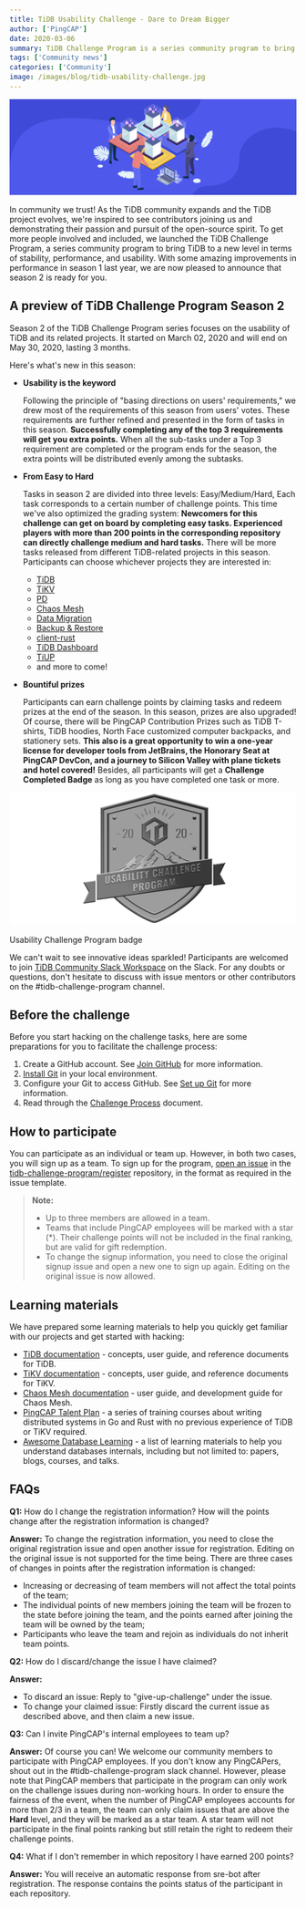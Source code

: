 ```yaml
---
title: TiDB Usability Challenge - Dare to Dream Bigger
author: ['PingCAP']
date: 2020-03-06
summary: TiDB Challenge Program is a series community program to bring TiDB to a new level in terms of stability, performance, and usability. With amazing improvements in performance in season 1 last year, we are now pleased to announce that season 2 is ready for you.
tags: ['Community news']
categories: ['Community']
image: /images/blog/tidb-usability-challenge.jpg
---
```


![TiDB Usability Challenge](media/tidb-usability-challenge.jpg)

In community we trust! As the TiDB community expands and the TiDB project evolves, we're inspired to see contributors joining us and demonstrating their passion and pursuit of the open-source spirit. To get more people involved and included, we launched the TiDB Challenge Program, a series community program to bring TiDB to a new level in terms of stability, performance, and usability. With some amazing improvements in performance in season 1 last year, we are now pleased to announce that season 2 is ready for you.

## A preview of TiDB Challenge Program Season 2

Season 2 of the TiDB Challenge Program series focuses on the usability of TiDB and its related projects. It started on March 02, 2020 and will end on May 30, 2020, lasting 3 months.

Here's what's new in this season:

* **Usability is the keyword**

    Following the principle of "basing directions on users' requirements," we drew most of the requirements of this season from users' votes. These requirements are further refined and presented in the form of tasks in this season. **Successfully completing any of the top 3 requirements will get you extra points.** When all the sub-tasks under a Top 3 requirement are completed or the program ends for the season, the extra points will be distributed evenly among the subtasks.

* **From Easy to Hard**

    Tasks in season 2 are divided into three levels: Easy/Medium/Hard, Each task corresponds to a certain number of challenge points. This time we've also optimized the grading system: **Newcomers for this challenge can get on board by completing easy tasks. Experienced players with more than 200 points in the corresponding repository can directly challenge medium and hard tasks.** There will be more tasks released from different TiDB-related projects in this season. Participants can choose whichever projects they are interested in:

  * [TiDB](https://github.com/pingcap/tidb/projects/26)
  * [TiKV](https://github.com/tikv/tikv/projects/20)
  * [PD](https://github.com/pingcap/pd/projects/2)
  * [Chaos Mesh](https://github.com/pingcap/chaos-mesh/projects/14)
  * [Data Migration](https://github.com/pingcap/dm/projects/1)
  * [Backup & Restore](https://github.com/pingcap/br/projects/1)
  * [client-rust](https://github.com/tikv/client-rust/projects/3)
  * [TiDB Dashboard](https://github.com/pingcap-incubator/tidb-dashboard/projects/17)
  * [TiUP](https://github.com/pingcap-incubator/tiup/projects/1)
  * and more to come!

* **Bountiful prizes**

    Participants can earn challenge points by claiming tasks and redeem prizes at the end of the season. In this season, prizes are also upgraded! Of course, there will be PingCAP Contribution Prizes such as TiDB T-shirts, TiDB hoodies, North Face customized computer backpacks, and stationery sets. **This also is a great opportunity to win a one-year license for developer tools from JetBrains, the Honorary Seat at PingCAP DevCon, and a journey to Silicon Valley with plane tickets and hotel covered!** Besides, all participants will get a **Challenge Completed Badge** as long as you have completed one task or more.

![Usability Challenge Program badge](media/usability-challenge-program-badge.png)
<div class="caption-center"> Usability Challenge Program badge </div>

We can't wait to see innovative ideas sparkled! Participants are welcomed to join [TiDB Community Slack Workspace](https://tidbcommunity.slack.com/join/shared_invite/enQtNzc0MzI4ODExMDc4LWYwYmIzMjZkYzJiNDUxMmZlN2FiMGJkZjAyMzQ5NGU0NGY0NzI3NTYwMjAyNGQ1N2I2ZjAxNzc1OGUwYWM0NzE) on the Slack. For any doubts or questions, don't hesitate to discuss with issue mentors or other contributors on the #tidb-challenge-program channel.

## Before the challenge

Before you start hacking on the challenge tasks, here are some preparations for you to facilitate the challenge process:

1. Create a GitHub account. See [Join GitHub](https://github.com/join) for more information.
2. [Install Git](https://git-scm.com/book/en/v2/Getting-Started-Installing-Git) in your local environment.
3. Configure your Git to access GitHub. See [Set up Git](https://help.github.com/en/github/getting-started-with-github/set-up-git) for more information.
4. Read through the [Challenge Process](https://github.com/pingcap/community/blob/master/challenge-programs/challenge-program-season-2.md) document.

## How to participate

You can participate as an individual or team up. However, in both two cases, you will sign up as a team. To sign up for the program, [open an issue](https://github.com/tidb-challenge-program/register/issues/new?assignees=&labels=&template=challenge-program-register.md&title=UCP%2FSignup) in the [tidb-challenge-program/register](https://github.com/tidb-challenge-program/register) repository, in the format as required in the issue template.

> **Note:**
>
> * Up to three members are allowed in a team.
> * Teams that include PingCAP employees will be marked with a star (*). Their challenge points will not be included in the final ranking, but are valid for gift redemption.
> * To change the signup information, you need to close the original signup issue and open a new one to sign up again. Editing on the original issue is now allowed.

## Learning materials

We have prepared some learning materials to help you quickly get familiar with our projects and get started with hacking:

* [TiDB documentation](https://pingcap.com/docs/) - concepts, user guide, and reference documents for TiDB.
* [TiKV documentation](https://tikv.org/docs/3.0/concepts/overview/) - concepts, user guide, and reference documents for TiKV.
* [Chaos Mesh documentation](https://github.com/pingcap/chaos-mesh/wiki) - user guide, and development guide for Chaos Mesh.
* [PingCAP Talent Plan](https://github.com/pingcap/talent-plan) - a series of training courses about writing distributed systems in Go and Rust with no previous experience of TiDB or TiKV required.
* [Awesome Database Learning](https://github.com/pingcap/awesome-database-learning) - a list of learning materials to help you understand databases internals, including but not limited to: papers, blogs, courses, and talks.

## FAQs

**Q1:** How do I change the registration information? How will the points change after the registration information is changed?

**Answer:** To change the registration information, you need to close the original registration issue and open another issue for registration. Editing on the original issue is not supported for the time being. There are three cases of changes in points after the registration information is changed:

* Increasing or decreasing of team members will not affect the total points of the team;
* The individual points of new members joining the team will be frozen to the state before joining the team, and the points earned after joining the team will be owned by the team;
* Participants who leave the team and rejoin as individuals do not inherit team points.

**Q2:** How do I discard/change the issue I have claimed?

**Answer:**

* To discard an issue: Reply to "give-up-challenge" under the issue.
* To change your claimed issue: Firstly discard the current issue as described above, and then claim a new issue.

**Q3:** Can I invite PingCAP's internal employees to team up?

**Answer:** Of course you can! We welcome our community members to participate with PingCAP employees. If you don't know any PingCAPers, shout out in the #tidb-challenge-program slack channel. However, please note that PingCAP members that participate in the program can only work on the challenge issues during non-working hours. In order to ensure the fairness of the event, when the number of PingCAP employees accounts for more than 2/3 in a team, the team can only claim issues that are above the **Hard** level, and they will be marked as a star team. A star team will not participate in the final points ranking but still retain the right to redeem their challenge points.

**Q4:** What if I don't remember in which repository I have earned 200 points?

**Answer:** You will receive an automatic response from sre-bot after registration. The response contains the points status of the participant in each repository.
